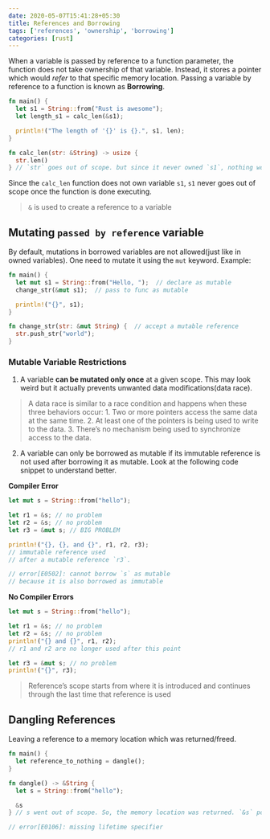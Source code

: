 ```yaml
---
date: 2020-05-07T15:41:28+05:30
title: References and Borrowing
tags: ['references', 'ownership', 'borrowing']
categories: [rust]
---
```


When a variable is passed by reference to a function parameter, the function does not take ownership of that variable. Instead, it stores a pointer which would _refer_ to that specific memory location. Passing a variable by reference to a function is known as **Borrowing**.

```rs
fn main() {
  let s1 = String::from("Rust is awesome");
  let length_s1 = calc_len(&s1);

  println!("The length of '{}' is {}.", s1, len);
}

fn calc_len(str: &String) -> usize {
  str.len()
} // `str` goes out of scope. but since it never owned `s1`, nothing would happen.
```

Since the `calc_len` function does not own variable `s1`, `s1` never goes out of scope once the function is done executing.

> `&` is used to create a reference to a variable

## Mutating `passed by reference` variable

By default, mutations in borrowed variables are not allowed(just like in owned variables). One need to mutate it using the `mut` keyword. Example:

```rs
fn main() {
  let mut s1 = String::from("Hello, ");  // declare as mutable
  change_str(&mut s1);  // pass to func as mutable

  println!("{}", s1);
}

fn change_str(str: &mut String) {  // accept a mutable reference
  str.push_str("world");
}
```

### Mutable Variable Restrictions

1. A variable **can be mutated only once** at a given scope. This may look weird but it actually prevents unwanted data modifications(data race).

> A data race is similar to a race condition and happens when these three behaviors occur: 1. Two or more pointers access the same data at the same time. 2. At least one of the pointers is being used to write to the data. 3. There’s no mechanism being used to synchronize access to the data.

2. A variable can only be borrowed as mutable if its immutable reference is not used after borrowing it as mutable. Look at the following code snippet to understand better.

**Compiler Error**

```rs
let mut s = String::from("hello");

let r1 = &s; // no problem
let r2 = &s; // no problem
let r3 = &mut s; // BIG PROBLEM

println!("{}, {}, and {}", r1, r2, r3);
// immutable reference used
// after a mutable reference `r3`.

// error[E0502]: cannot borrow `s` as mutable
// because it is also borrowed as immutable
```

**No Compiler Errors**

```rs
let mut s = String::from("hello");

let r1 = &s; // no problem
let r2 = &s; // no problem
println!("{} and {}", r1, r2);
// r1 and r2 are no longer used after this point

let r3 = &mut s; // no problem
println!("{}", r3);
```

> Reference’s scope starts from where it is introduced and continues through the last time that reference is used

## Dangling References

Leaving a reference to a memory location which was returned/freed.

```rs
fn main() {
  let reference_to_nothing = dangle();
}

fn dangle() -> &String {
  let s = String::from("hello");

  &s
} // s went out of scope. So, the memory location was returned. `&s` points to a free memory location. This would result a compile-time error

// error[E0106]: missing lifetime specifier
```
